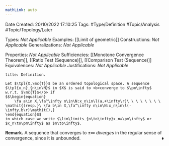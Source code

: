 ```yaml
---
mathLink: auto
---
```


<div class="topSpace"></div>

Date Created: 20/10/2022 17:10:25
Tags: #Type/Definition #Topic/Analysis #Topic/Topology/Later

Types: <i>Not Applicable</i>
Examples: [[Limit of geometric]]
Constructions: <i>Not Applicable</i>
Generalizations: <i>Not Applicable</i>

Properties: <i>Not Applicable</i>
Sufficiencies: [[Monotone Convergence Theorem]], [[Ratio Test (Sequence)]], [[Comparison Test (Sequence)]]
Equivalences: <i>Not Applicable</i>
Justifications: <i>Not Applicable</i>

``` ad-Definition
title: Definition.

Let $\tpl{X,\mc{T}}$ be an ordered topological space. A sequence $\tpl{x_n}_{n\in\N}$ in $X$ is said to <b>converge to $\pm\infty$ w.r.t. $\mc{T}$</b> if
$$\begin{equation}
    \fa a\in X,\fa^\infty n\in\N:x_n\in\l(a,+\infty\r)\ \ \ \ \ \ \ \ \mathit{(resp.}\ \fa b\in X,\fa^\infty n\in\N:x_n\in\l(-\infty,b\r)\mathit{),}
\end{equation}$$
in which case we write $\lim\limits_{n\to\infty}x_n=\pm\infty$ or $x_n\to\pm\infty$ as $n\to\infty$.

```

<b>Remark.</b> A sequence that converges to $\pm\infty$ <i>diverges</i> in the regular sense of convergence, since it is unbounded.<span style="float:right;">$\blacklozenge$</span>
